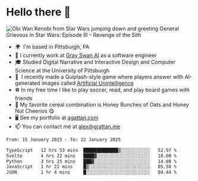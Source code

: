 <!--
**GameDog9988/GameDog9988** is a ✨ _special_ ✨ repository because its `README.md` (this file) appears on your GitHub profile.

Here are some ideas to get you started:

- 🔭 I’m currently working on ...
- 🌱 I’m currently learning ...
- 👯 I’m looking to collaborate on ...
- 🤔 I’m looking for help with ...
- 💬 Ask me about ...
- 📫 How to reach me: ...
- 😄 Pronouns: ...
- ⚡ Fun fact: ...
-->



Hello there 👋
==================================

![Obi Wan Kenobi from Star Wars jumping down and greeting General Grievous in Star Wars: Episode III – Revenge of the Sith](https://github.com/agrattan0820/agrattan0820/assets/51346343/689e56eb-29be-46a5-a079-28ea727b5f7e)


- 🌍  I'm based in Pittsburgh, PA
- 🦢  I currently work at [Gray Swan AI](https://www.grayswan.ai) as a software engineer
- 🎓  Studied Digital Narrative and Interactive Design and Computer Science at the University of Pittsburgh
- 👾  I recently made a Quiplash-style game where players answer with AI-generated images called [Artificial Unintelligence](https://github.com/agrattan0820/artificial-unintelligence)
- ⚽  In my free time I like to play soccer, read, and play board games with friends
- 🥣  My favorite cereal combination is Honey Bunches of Oats and Honey Nut Cheerios 😋
- 🖥️  See my portfolio at [agattan.com](http://agrattan.com/)
- 📫  You can contact me at [alex@grattan.me](mailto:alex@grattan.me)

<!--START_SECTION:waka-->

```txt
From: 15 January 2025 - To: 22 January 2025

TypeScript   12 hrs 53 mins  █████████████▒░░░░░░░░░░░   52.97 %
Svelte       4 hrs 22 mins   ████▓░░░░░░░░░░░░░░░░░░░░   18.00 %
Python       3 hrs 25 mins   ███▓░░░░░░░░░░░░░░░░░░░░░   14.08 %
JavaScript   1 hr 21 mins    █▒░░░░░░░░░░░░░░░░░░░░░░░   05.58 %
JSON         1 hr 4 mins     █░░░░░░░░░░░░░░░░░░░░░░░░   04.44 %
```

<!--END_SECTION:waka-->
